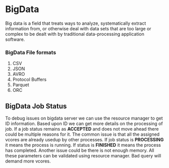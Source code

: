 # BigData
Big data is a field that treats ways to analyze, systematically extract information from, or otherwise deal with data sets that are too large or complex to be dealt with by traditional data-processing application software.

### BigData File formats 
1. CSV
2. JSON
3. AVRO
4. Protocol Buffers
5. Parquet
6. ORC

## BigData Job Status
To debug issues on bigdata server we can use the resource manager to get ID information. Based upon ID we can get more details on the processing of job. If a job status remains as **ACCEPTED** and does not move ahead there could be multiple reasons for it. The common issue is that all the assigned vcores are already usedup by other processes. If job status is **PROCESSING** it means the process is running. If status is **FINISHED** it means the process has completed. Another issue could be there is not enough memory. All these parameters can be validated using resource manager. Bad query will demand more vcores. 
